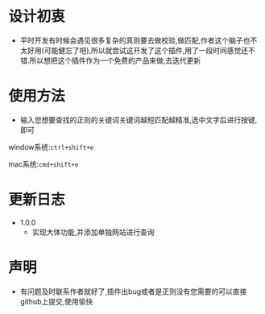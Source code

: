 # 设计初衷
- 平时开发有时候会遇见很多复杂的真则要去做校验,做匹配,作者这个脑子也不太好用(可能健忘了吧),所以就尝试这开发了这个插件,用了一段时间感觉还不错.所以想把这个插件作为一个免费的产品来做,去迭代更新

# 使用方法
- 输入您想要查找的正则的关键词关键词越短匹配越精准,选中文字后进行按键,即可

window系统:`ctrl+shift+e`  

mac系统:`cmd+shift+e`

# 更新日志
- 1.0.0
  - 实现大体功能,并添加单独网站进行查询

# 声明
- 有问题及时联系作者就好了,插件出bug或者是正则没有您需要的可以直接github上提交,使用愉快